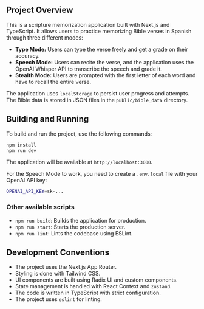 ## Project Overview

This is a scripture memorization application built with Next.js and TypeScript. It allows users to practice memorizing Bible verses in Spanish through three different modes:

*   **Type Mode:** Users can type the verse freely and get a grade on their accuracy.
*   **Speech Mode:** Users can recite the verse, and the application uses the OpenAI Whisper API to transcribe the speech and grade it.
*   **Stealth Mode:** Users are prompted with the first letter of each word and have to recall the entire verse.

The application uses `localStorage` to persist user progress and attempts. The Bible data is stored in JSON files in the `public/bible_data` directory.

## Building and Running

To build and run the project, use the following commands:

```bash
npm install
npm run dev
```

The application will be available at `http://localhost:3000`.

For the Speech Mode to work, you need to create a `.env.local` file with your OpenAI API key:

```bash
OPENAI_API_KEY=sk-...
```

### Other available scripts

*   `npm run build`: Builds the application for production.
*   `npm run start`: Starts the production server.
*   `npm run lint`: Lints the codebase using ESLint.

## Development Conventions

*   The project uses the Next.js App Router.
*   Styling is done with Tailwind CSS.
*   UI components are built using Radix UI and custom components.
*   State management is handled with React Context and `zustand`.
*   The code is written in TypeScript with strict configuration.
*   The project uses `eslint` for linting.
